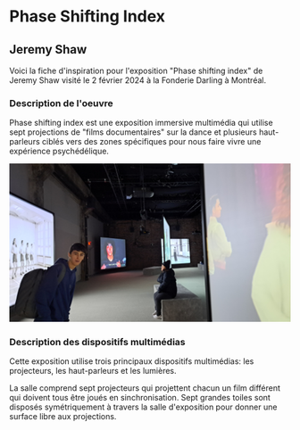 # Phase Shifting Index #
## Jeremy Shaw ##

Voici la fiche d'inspiration pour l'exposition "Phase shifting index" de Jeremy Shaw visité le 2 février 2024 à la Fonderie Darling à Montréal.

### Description de l'oeuvre ###

Phase shifting index est une exposition immersive multimédia qui utilise sept projections de "films documentaires" sur la dance et plusieurs haut-parleurs ciblés vers des zones spécifiques pour nous faire vivre une expérience psychédélique.

![photo](media/Phase_shifting_index_disposition.jpg)

### Description des dispositifs multimédias ###

Cette exposition utilise trois principaux dispositifs multimédias: les projecteurs, les haut-parleurs et les lumières. 

La salle comprend sept projecteurs qui projettent chacun un film différent qui doivent tous être joués en sinchronisation. Sept grandes toiles sont disposés symétriquement à travers la salle d'exposition pour donner une surface libre aux projections.
